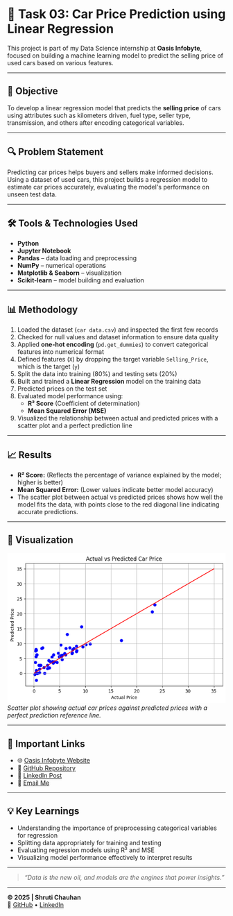 # 🚗 Task 03: Car Price Prediction using Linear Regression

This project is part of my Data Science internship at **Oasis Infobyte**, focused on building a machine learning model to predict the selling price of used cars based on various features.

---

## 📌 Objective

To develop a linear regression model that predicts the **selling price** of cars using attributes such as kilometers driven, fuel type, seller type, transmission, and others after encoding categorical variables.

---

## 🔍 Problem Statement

Predicting car prices helps buyers and sellers make informed decisions. Using a dataset of used cars, this project builds a regression model to estimate car prices accurately, evaluating the model's performance on unseen test data.

---

## 🛠️ Tools & Technologies Used

- **Python**  
- **Jupyter Notebook**  
- **Pandas** – data loading and preprocessing  
- **NumPy** – numerical operations  
- **Matplotlib & Seaborn** – visualization  
- **Scikit-learn** – model building and evaluation  

---

## 📊 Methodology

1. Loaded the dataset (`car data.csv`) and inspected the first few records  
2. Checked for null values and dataset information to ensure data quality  
3. Applied **one-hot encoding** (`pd.get_dummies`) to convert categorical features into numerical format  
4. Defined features (`X`) by dropping the target variable `Selling_Price`, which is the target (`y`)  
5. Split the data into training (80%) and testing sets (20%)  
6. Built and trained a **Linear Regression** model on the training data  
7. Predicted prices on the test set  
8. Evaluated model performance using:
   - **R² Score** (Coefficient of determination)  
   - **Mean Squared Error (MSE)**  
9. Visualized the relationship between actual and predicted prices with a scatter plot and a perfect prediction line

---

## 📈 Results

- **R² Score:** (Reflects the percentage of variance explained by the model; higher is better)  
- **Mean Squared Error:** (Lower values indicate better model accuracy)  
- The scatter plot between actual vs predicted prices shows how well the model fits the data, with points close to the red diagonal line indicating accurate predictions.

---

## 📸 Visualization

![alt text](image.png)
*Scatter plot showing actual car prices against predicted prices with a perfect prediction reference line.*


---

## 🔗 Important Links

- 🌐 [Oasis Infobyte Website](https://www.oasisinfobyte.com/)
- 📁 [GitHub Repository](https://github.com/Shruti-Chauhan01/OIBSIP/tree/main/OIBSIP_DS_03)
- 🔗 [LinkedIn Post](https://www.linkedin.com/in/shruti-chauhan-35b082338/)
- 📧 [Email Me](mailto:shrutihcauhan0086@gmail.com)

---

## 💡 Key Learnings

- Understanding the importance of preprocessing categorical variables for regression  
- Splitting data appropriately for training and testing  
- Evaluating regression models using R² and MSE  
- Visualizing model performance effectively to interpret results  

---

> *“Data is the new oil, and models are the engines that power insights.”*

---

**© 2025 | Shruti Chauhan**  
🔗 [GitHub](https://github.com/Shruti-Chauhan01) • [LinkedIn](https://www.linkedin.com/in/shruti-chauhan-35b082338/)
